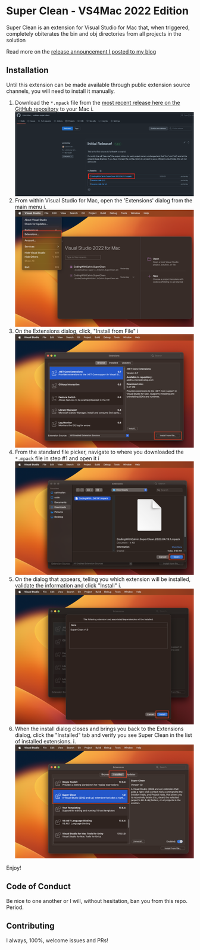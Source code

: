 # Super Clean - VS4Mac 2022 Edition

Super Clean is an extension for Visual Studio for Mac that, when triggered, completely obiterates the bin and obj directories from all projects in the solution

Read more on the [release announcement I posted to my blog](https://www.codingwithcalvin.net/introducing-the-super-clean-visual-studio-for-mac-extension/)

## Installation

Until this extension can be made available through public extension source channels, you will need to install it manually.

1. Download the `*.mpack` file from the [most recent release here on the GitHub repository](https://github.com/CalvinAllen/vs4mac-super-clean/releases) to your Mac
   i. ![Download the Latest Release](./resources/download-release.png)
2. From within Visual Studio for Mac, open the 'Extensions' dialog from the main menu
   i. ![Extension Menu Option](./resources/extension-menu.png)
3. On the Extensions dialog, click, "Install from File"
   i ![Install from File](./resources//install-from-file.png)
4. From the standard file picker, navigate to where you downloaded the `*.mpack` file in step #1 and open it
   i ![Navigate and open the mpack file](./resources/select-file.png)
5. On the dialog that appears, telling you which extension will be installed, validate the information and click "Install"
   i. ![Install the Extension](./resources/install.png)
6. When the install dialog closes and brings you back to the Extensions dialog, click the "Installed" tab and verify you see Super Clean in the list of installed extensions.
   i. ![Verify the Installation](./resources/verify.png)

Enjoy!

## Code of Conduct

Be nice to one another or I will, without hesitation, ban you from this repo. Period.

## Contributing

I always, 100%, welcome issues and PRs!
